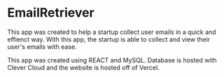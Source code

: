 # EmailRetriever

This app was created to help a startup collect user emails in a quick and effienct way. With this app, the startup is able to collect and view their user's emails with ease.

This app was created using REACT and MySQL. Database is hosted with Clever Cloud and the website is hosted off of Vercel. 
